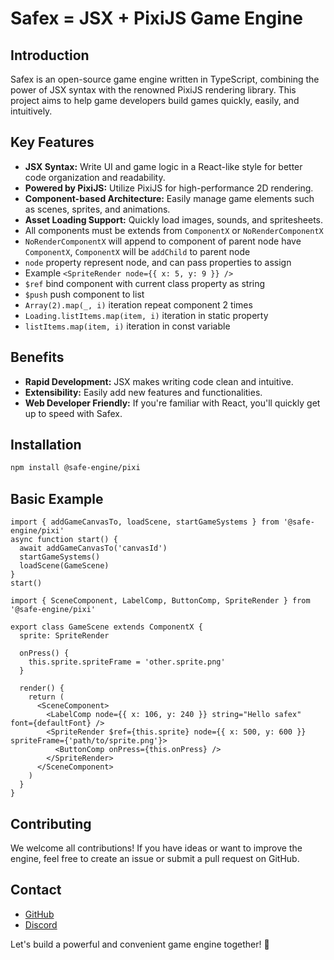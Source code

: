 # Safex = JSX + PixiJS Game Engine

## Introduction

Safex is an open-source game engine written in TypeScript, combining the power of JSX syntax with the renowned PixiJS rendering library. This project aims to help game developers build games quickly, easily, and intuitively.

## Key Features

- **JSX Syntax:** Write UI and game logic in a React-like style for better code organization and readability.
- **Powered by PixiJS:** Utilize PixiJS for high-performance 2D rendering.
- **Component-based Architecture:** Easily manage game elements such as scenes, sprites, and animations.
- **Asset Loading Support:** Quickly load images, sounds, and spritesheets.
- All components must be extends from `ComponentX` or `NoRenderComponentX`
- `NoRenderComponentX` will append to component of parent node have `ComponentX`, `ComponentX` will be `addChild` to parent node
- `node` property represent node, and can pass properties to assign
- Example `<SpriteRender node={{ x: 5, y: 9 }} />`
- `$ref` bind component with current class property as string
- `$push` push component to list
- `Array(2).map(_, i)` iteration repeat component 2 times
- `Loading.listItems.map(item, i)` iteration in static property
- `listItems.map(item, i)` iteration in const variable

## Benefits

- **Rapid Development:** JSX makes writing code clean and intuitive.
- **Extensibility:** Easily add new features and functionalities.
- **Web Developer Friendly:** If you're familiar with React, you'll quickly get up to speed with Safex.

## Installation

```sh
npm install @safe-engine/pixi
```

## Basic Example

```tsx game.ts
import { addGameCanvasTo, loadScene, startGameSystems } from '@safe-engine/pixi'
async function start() {
  await addGameCanvasTo('canvasId')
  startGameSystems()
  loadScene(GameScene)
}
start()
```

```tsx GameScene.tsx
import { SceneComponent, LabelComp, ButtonComp, SpriteRender } from '@safe-engine/pixi'

export class GameScene extends ComponentX {
  sprite: SpriteRender

  onPress() {
    this.sprite.spriteFrame = 'other.sprite.png'
  }

  render() {
    return (
      <SceneComponent>
        <LabelComp node={{ x: 106, y: 240 }} string="Hello safex" font={defaultFont} />
        <SpriteRender $ref={this.sprite} node={{ x: 500, y: 600 }} spriteFrame={'path/to/sprite.png'}>
          <ButtonComp onPress={this.onPress} />
        </SpriteRender>
      </SceneComponent>
    )
  }
}
```

## Contributing

We welcome all contributions! If you have ideas or want to improve the engine, feel free to create an issue or submit a pull request on GitHub.

## Contact

- [GitHub](https://github.com/Safe-engine/safex-pixi)
- [Discord](https://discord.com/channels/1344214207268388979/1344214208044208140)

Let's build a powerful and convenient game engine together! 🚀
